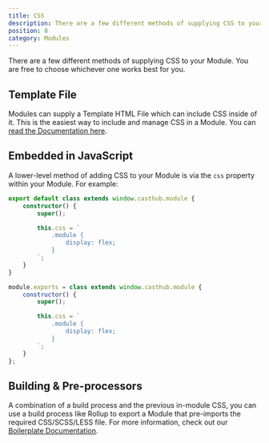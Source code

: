 ```yaml
---
title: CSS
description: There are a few different methods of supplying CSS to your Module
position: 8
category: Modules
---
```


There are a few different methods of supplying CSS to your Module. You are free to choose whichever one works best for you.

## Template File

Modules can supply a Template HTML File which can include CSS inside of it. This is the easiest way to include and manage CSS in a Module. You can [read the Documentation here](/modules/html).

## Embedded in JavaScript

A lower-level method of adding CSS to your Module is via the `css` property within your Module. For example:

<code-group>
<code-block label="TypeScript" active>

```typescript
export default class extends window.casthub.module {
    constructor() {
        super();

        this.css = `
            .module {
                display: flex;
            }
        `;
    }
}
```

</code-block>
<code-block label="JavaScript">

```js
module.exports = class extends window.casthub.module {
    constructor() {
        super();

        this.css = `
            .module {
                display: flex;
            }
        `;
    }
};
```

</code-block>
</code-group>

## Building & Pre-processors

A combination of a build process and the previous in-module CSS, you can use a build process like Rollup to export a Module that pre-imports the required CSS/SCSS/LESS file. For more information, check out our [Boilerplate Documentation](/modules#advanced-boilerplate).
